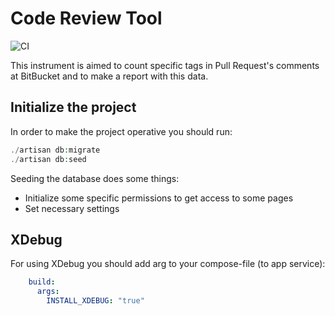 # Code Review Tool

![CI](https://github.com/AxelPAL/code-review-tag-tool/actions/workflows/main.yml/badge.svg)

This instrument is aimed to count specific tags in Pull Request's comments at BitBucket and to make a report with this data.

## Initialize the project

In order to make the project operative you should run:
```php
./artisan db:migrate
./artisan db:seed
```

Seeding the database does some things:

* Initialize some specific permissions to get access to some pages
* Set necessary settings

## XDebug
For using XDebug you should add arg to your compose-file (to app service):
```yaml
    build:
      args:
        INSTALL_XDEBUG: "true"
```